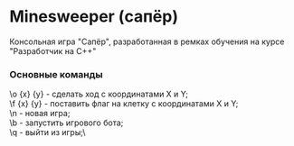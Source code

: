 # Minesweeper (сапёр)
Консольная игра "Сапёр", разработанная в ремках обучения на курсе "Разработчик на С++"
### Основные команды
\o {x} {y} - сделать ход с координатами X и Y;\
\f {x} {y} - поставить флаг на клетку с координатами X и Y;\
\n - новая игра;\
\b - запустить игрового бота;\
\q - выйти из игры;\